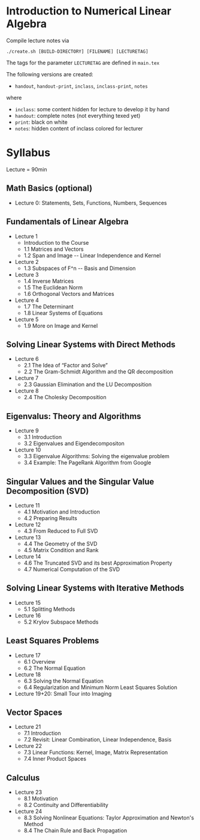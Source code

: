 # Introduction to Numerical Linear Algebra

Compile lecture notes via

`./create.sh [BUILD-DIRECTORY] [FILENAME] [LECTURETAG]`

The tags for the parameter `LECTURETAG` are defined in `main.tex`

The following versions are created:

 - `handout`, `handout-print`, `inclass`, `inclass-print`, `notes`

where 

 - `inclass`: some content hidden for lecture to develop it by hand
 - `handout`: complete notes (not everything texed yet)
 - `print`: black on white
 - `notes`: hidden content of inclass colored for lecturer

# Syllabus

Lecture = 90min

## Math Basics (optional)

 - Lecture 0: Statements, Sets, Functions, Numbers, Sequences

## Fundamentals of Linear Algebra

- Lecture 1
  - Introduction to the Course
  - 1.1 Matrices and Vectors
  - 1.2 Span and Image -- Linear Independence and Kernel
- Lecture 2
  - 1.3 Subspaces of F^n --  Basis and Dimension
- Lecture 3
  - 1.4 Inverse Matrices
  - 1.5 The Euclidean Norm
  - 1.6 Orthogonal Vectors and Matrices
- Lecture 4
  - 1.7 The Determinant
  - 1.8 Linear Systems of Equations
- Lecture 5
  - 1.9 More on Image and Kernel

## Solving Linear Systems with Direct Methods

- Lecture 6
  - 2.1 The Idea of “Factor and Solve”
  - 2.2 The Gram-Schmidt Algorithm and the QR decomposition
- Lecture 7
  - 2.3 Gaussian Elimination and the LU Decomposition
- Lecture 8
  - 2.4 The Cholesky Decomposition
  
## Eigenvalus: Theory and Algorithms

- Lecture 9
  - 3.1 Introduction
  - 3.2 Eigenvalues and Eigendecompositon
- Lecture 10
  - 3.3 Eigenvalue Algorithms: Solving the eigenvalue problem
  - 3.4 Example: The PageRank Algorithm from Google

## Singular Values and the Singular Value Decomposition (SVD)

- Lecture 11
  - 4.1 Motivation and Introduction
  - 4.2 Preparing Results
- Lecture 12
  - 4.3 From Reduced to Full SVD
- Lecture 13
  - 4.4 The Geometry of the SVD
  - 4.5 Matrix Condition and Rank
- Lecture 14
  - 4.6 The Truncated SVD and its best Approximation Property
  - 4.7 Numerical Computation of the SVD

## Solving Linear Systems with Iterative Methods

- Lecture 15
  - 5.1 Splitting Methods
- Lecture 16
  - 5.2 Krylov Subspace Methods

## Least Squares Problems

- Lecture 17
  - 6.1 Overview
  - 6.2 The Normal Equation
- Lecture 18
  - 6.3 Solving the Normal Equation
  - 6.4 Regularization and Minimum Norm Least Squares Solution
- Lecture 19+20: Small Tour into Imaging

## Vector Spaces

- Lecture 21
  - 7.1 Introduction
  - 7.2 Revisit: Linear Combination, Linear Independence, Basis
- Lecture 22
  - 7.3 Linear Functions: Kernel, Image, Matrix Representation
  - 7.4 Inner Product Spaces

## Calculus

- Lecture 23
  - 8.1 Motivation
  - 8.2 Continuity and Differentiability
- Lecture 24
  - 8.3 Solving Nonlinear Equations: Taylor Approximation and Newton's Method
  - 8.4 The Chain Rule and Back Propagation
  





